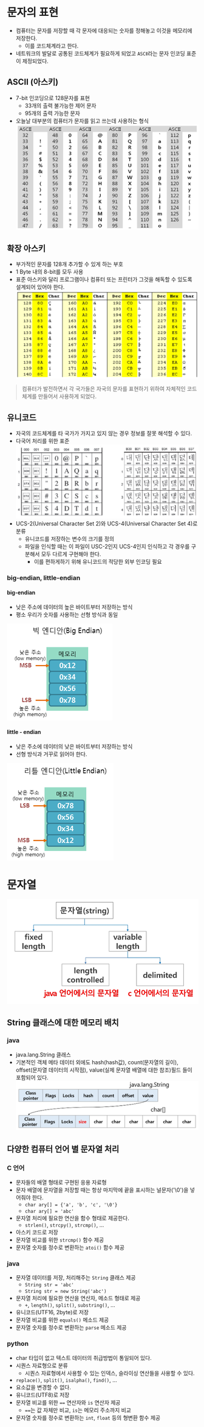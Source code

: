 # 문자의 표현
- 컴퓨터는 문자를 저장할 때 각 문자에 대응되는 숫자를 정해놓고 이것을 메모리에 저장한다.
    - 이를 코드체계라고 한다.
- 네트워크의 발달로 공통된 코드체계가 필요하게 되었고 `ASCⅡ`라는 문자 인코딩 표준이 제정되었다.

## ASCⅡ (아스키)
- 7-bit 인코딩으로 128문자를 표현
    - 33개의 출력 불가능한 제어 문자
    - 95개의 출력 가능한 문자
- 오늘날 대부분의 컴퓨터가 문자를 읽고 쓰는데 사용하는 형식
![alt text](image-8.png)

## 확장 아스키
- 부가적인 문자를 128개 추가할 수 있게 하는 부호
- 1 Byte 내의 8-bit를 모두 사용
- 표준 아스키와 달리 프로그램이나 컴퓨터 또는 프린터가 그것을 해독할 수 있도록 설계되어 있어야 한다.
![alt text](image-9.png)

> 컴퓨터가 발전하면서 각 국가들은 자국의 문자를 표현하기 위하여 자체적인 코드체계를 만들어서 사용하게 되었다.

## 유니코드
- 자국의 코드체계를 타 국가가 가지고 있지 않는 경우 정보를 잘못 해석할 수 있다.
- 다국어 처리를 위한 표준
![alt text](image-10.png)
- UCS-2(Universal Character Set 2)와 UCS-4(Universal Character Set 4)로 분류
    - 유니코드를 저장하는 변수의 크기를 정의
    - 파일을 인식할 때는 이 파일이 USC-2인지 UCS-4인지 인식하고 각 경우를 구분해서 모두 다르게 구현해야 한다.
        - 이를 편하게하기 위해 유니코드의 적당한 외부 인코딩 필요

### big-endian, little-endian
#### big-endian
- 낮은 주소에 데이터의 높은 바이트부터 저장하는 방식
- 평소 우리가 숫자를 사용하는 선형 방식과 동일

![alt text](image-13.png)

#### little - endian
- 낮은 주소에 데이터의 낮은 바이트부터 저장하는 방식
- 선형 방식과 거꾸로 읽어야 한다.

![alt text](image-14.png)

# 문자열
![alt text](image-11.png)
## String 클래스에 대한 메모리 배치
### java
- java.lang.String 클래스
- 기본적인 객체 메타 데이터 외에도 hash(hash값), count(문자열의 길이), offset(문자열 데이터의 시작점), value(실제 문자열 배열에 대한 참조)필드 들이 포함되어 있다.
![alt text](image-12.png)

## 다양한 컴퓨터 언어 별 문자열 처리
### C 언어
- 문자들의 배열 형태로 구현된 응용 자료형
- 문자 배열에 문자열을 저장할 때는 항상 마지막에 끝을 표시하는 널문자('\0')을 넣어줘야 한다.
    - `char ary[] = {'a', 'b', 'c', '\0'}`
    - `char ary[] = 'abc'`
- 문자열 처리에 필요한 연산을 함수 형태로 제공한다.
    - `strlen()`, `strcpy()`, `strcmp()`, ...
- 아스키 코드로 저장
- 문자열 비교를 위한 `strcmp()` 함수 제공
- 문자열 숫자를 정수로 변환하는 `atoi()` 함수 제공

### java
- 문자열 데이터를 저장, 처리해주는 `String` 클래스 제공
    - `String str = 'abc'`
    - `String str = new String('abc')`
- 문자열 처리에 필요한 연산을 연산자, 메소드 형태로 제공
    - `+`, `length()`, `split()`, `substring()`, ...
- 유니코드(UTF16, 2byte)로 저장
- 문자열 비교를 위한 `equals()` 메소드 제공
- 문자열 숫자를 정수로 변환하는 `parse` 메소드 제공

### python
- char 타입이 없고 텍스트 데이터의 취급방법이 통일되어 있다.
- 시퀀스 자료형으로 분류
    - 시퀀스 자료형에서 사용할 수 있는 인덱스, 슬라이싱 연산들을 사용할 수 있다.
- `replace()`, `split()`, `isalpha()`, `find()`, ...
- 요소값을 변경할 수 없다.
- 유니코드(UTF8)로 저장
- 문자열 비교를 위한 `==` 연산자와 `is` 연산자 제공
    - `==`는 값 자체만 비교, `is`는 메모리 주소까지 비교
- 문자열 숫자를 정수로 변환하는 `int`, `float` 등의 형변환 함수 제공


